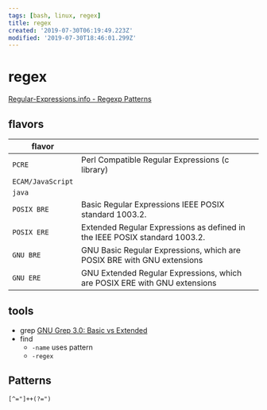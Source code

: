 ```yaml
---
tags: [bash, linux, regex]
title: regex
created: '2019-07-30T06:19:49.223Z'
modified: '2019-07-30T18:46:01.299Z'
---
```


# regex

[Regular-Expressions.info - Regexp Patterns](https://www.regular-expressions.info/)

## flavors
|flavor| |
|--|--|
| `PCRE`            | Perl Compatible Regular Expressions (c library) |
| `ECAM/JavaScript` | |
| `java`            | |
| `POSIX BRE`       | Basic Regular Expressions IEEE POSIX standard 1003.2. |
| `POSIX ERE`       | Extended Regular Expressions as defined in the IEEE POSIX standard 1003.2. |
| `GNU BRE`         | GNU Basic Regular Expressions, which are POSIX BRE with GNU extensions     |
| `GNU ERE`         | GNU Extended Regular Expressions, which are POSIX ERE with GNU extensions  |


## tools

* grep [GNU Grep 3.0: Basic vs Extended](https://www.gnu.org/software/grep/manual/html_node/Basic-vs-Extended.html)
* find
  * `-name` uses pattern
  * `-regex`


## Patterns

```
[^="]++(?=")
```

